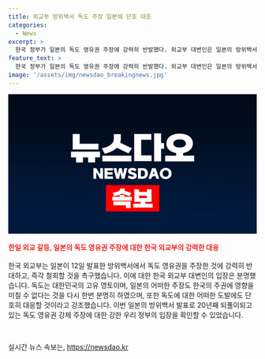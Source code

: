 ```yaml
---
title: 외교부 방위백서 독도 주장 일본에 단호 대응
categories:
  - News
excerpt: >
  한국 정부가 일본의 독도 영유권 주장에 강력히 반발했다. 외교부 대변인은 일본의 방위백서에서 독도를 자국의 영토로 언급한 것에 대해 강하게 항의하며, 일본의 도발에 단호히 대응할 것을 강조했다. 이에 더해, 일본의 독도 영유권 주장이 한일관계에 도움이 되지 않는다고 경고했다. 이러한 갈등은 매년 되풀이되고 있으며, 한국 정부는 각종 도발에 대해 강력히 대응할 것이라고 밝혔다.
feature_text: >
  한국 정부가 일본의 독도 영유권 주장에 강력히 반발했다. 외교부 대변인은 일본의 방위백서에서 독도를 자국의 영토로 언급한 것에 대해 강하게 항의하며, 일본의 도발에 단호히 대응할 것을 강조했다. 이에 더해, 일본의 독도 영유권 주장이 한일관계에 도움이 되지 않는다고 경고했다. 이러한 갈등은 매년 되풀이되고 있으며, 한국 정부는 각종 도발에 대해 강력히 대응할 것이라고 밝혔다.
image: '/assets/img/newsdao_breakingnews.jpg'
---
```


<p><img src="/assets/img/newsdao_breakingnews.jpg" alt="implanttips 속보" /></p>

<p><b><span style="color: #ee2323;">한일 외교 갈등, 일본의 독도 영유권 주장에 대한 한국 외교부의 강력한 대응</span></b>
<br>
<br>
한국 외교부는 일본이 12일 발표한 방위백서에서 독도 영유권을 주장한 것에 강력히 반대하고, 즉각 철회할 것을 촉구했습니다. 이에 대한 한국 외교부 대변인의 입장은 분명했습니다. 독도는 대한민국의 고유 영토이며, 일본의 어떠한 주장도 한국의 주권에 영향을 미칠 수 없다는 것을 다시 한번 분명히 하였으며, 또한 독도에 대한 어떠한 도발에도 단호히 대응할 것이라고 강조했습니다. 이번 일본의 방위백서 발표로 20년째 되풀이되고 있는 독도 영유권 강제 주장에 대한 강한 우리 정부의 입장을 확인할 수 있었습니다.</p>

<p data-ke-size="size16">&nbsp;</p>
실시간 뉴스 속보는, <a href="https://newsdao.kr" rel="dofollow">https://newsdao.kr</a>


